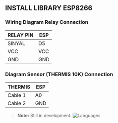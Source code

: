 ## INSTALL LIBRARY ESP8266

### Wiring Diagram Relay Connection
|   RELAY PIN   |   ESP     |   
|---------------|-----------|   
|   SINYAL      |   D5      |   
|   VCC         |   VCC     |   
|   GND         |   GND     |   

### Diagram Sensor (THERMIS 10K) Connection
|     THERMIS     |   ESP     |
|-----------------|-----------|
|     Cable 1     |    A0     |
|     Cable 2     |    GND    |

> **Note:** Still in development.
![Languages](https://img.shields.io/github/languages/top/cacing1209/myESP)
